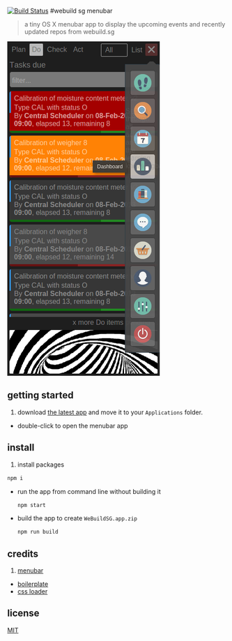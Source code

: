 [![Build Status](https://img.shields.io/travis/webuildsg/osx/master.svg)](https://travis-ci.org/webuildsg/osx)
#webuild sg menubar

> a tiny OS X menubar app to display the upcoming events and recently updated repos from webuild.sg

![](example.png)

## getting started

1. download [the latest app](https://github.com/webuildsg/osx/releases) and move it to your `Applications` folder.
- double-click to open the menubar app

## install

1. install packages

  ```sh
  npm i
  ```
- run the app from command line without building it

  ```sh
  npm start
  ```
- build the app to create `WeBuildSG.app.zip`

  ```sh
  npm run build
  ```

## credits

1. [menubar](https://github.com/maxogden/menubar)
- [boilerplate](https://github.com/sindresorhus/electron-boilerplate/tree/master/boilerplate)
- [css loader](https://github.com/jlong/css-spinners/blob/master/css/spinner/three-quarters.css)

## license

[MIT](/LICENSE)

